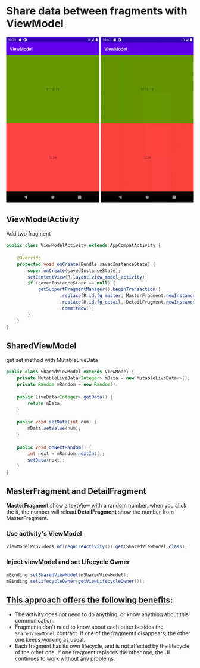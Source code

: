 # Share data between fragments with ViewModel



<img src="Screenshot_1584887954.png" alt="screenshot" width="250" />

<img src="click.gif" alt="click" width="250" />

## ViewModelActivity

 Add two fragment

```java
public class ViewModelActivity extends AppCompatActivity {

    @Override
    protected void onCreate(Bundle savedInstanceState) {
        super.onCreate(savedInstanceState);
        setContentView(R.layout.view_model_activity);
        if (savedInstanceState == null) {
            getSupportFragmentManager().beginTransaction()
                    .replace(R.id.fg_master, MasterFragment.newInstance())
                    .replace(R.id.fg_detail, DetailFragment.newInstance())
                    .commitNow();
        }
    }
}
```

## SharedViewModel

get set method with MutableLiveData

```java
public class SharedViewModel extends ViewModel {
    private MutableLiveData<Integer> mData = new MutableLiveData<>();
    private Random mRandom = new Random();

    public LiveData<Integer> getData() {
        return mData;
    }

    public void setData(int num) {
        mData.setValue(num);
    }

    public void onNextRandom() {
        int next = mRandom.nextInt();
        setData(next);
    }
}
```

## MasterFragment and DetailFragment

**MasterFragment** show a textView with a random number, when you click the it, the number will reload.**DetailFragment** show the number from MasterFragment.

### Use activity's ViewModel

```java
ViewModelProviders.of(requireActivity()).get(SharedViewModel.class);
```

### Inject viewModel and set Lifecycle Owner

```java
mBinding.setSharedViewModel(mSharedViewModel);
mBinding.setLifecycleOwner(getViewLifecycleOwner());
```

## **[This approach offers the following benefits](https://developer.android.com/topic/libraries/architecture/viewmodel#sharing):**

- The activity does not need to do anything, or know anything about this communication.
- Fragments don't need to know about each other besides the `SharedViewModel` contract. If one of the fragments disappears, the other one keeps working as usual.
- Each fragment has its own lifecycle, and is not affected by the lifecycle of the other one. If one fragment replaces the other one, the UI continues to work without any problems.
